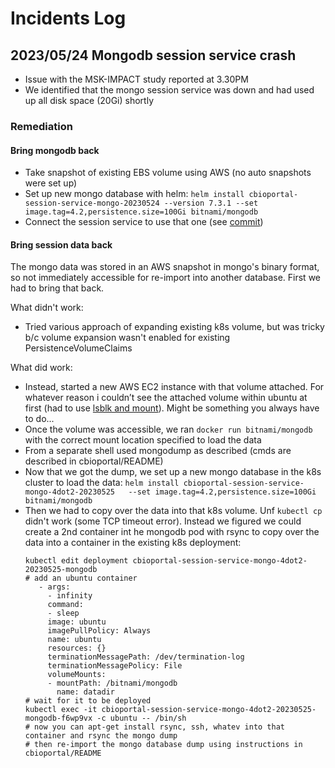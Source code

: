 # Incidents Log
## 2023/05/24 Mongodb session service crash
- Issue with the MSK-IMPACT study reported at 3.30PM
- We identified that the mongo session service was down and had used up all disk space (20Gi) shortly

### Remediation

#### Bring mongodb back
- Take snapshot of existing EBS volume using AWS (no auto snapshots were set up)
- Set up new mongo database with helm:
    `helm install cbioportal-session-service-mongo-20230524 --version 7.3.1 --set image.tag=4.2,persistence.size=100Gi bitnami/mongodb`
- Connect the session service to use that one (see [commit](https://github.com/knowledgesystems/knowledgesystems-k8s-deployment/commit/0042f9f1f0be26692032160fed82744d8f2a94dc))

#### Bring session data back
The mongo data was stored in an AWS snapshot in mongo's binary format, so not immediately accessible for re-import into another database. First we had to bring that back.

What didn't work:
- Tried various approach of expanding existing k8s volume, but was tricky b/c volume expansion wasn't enabled for existing PersistenceVolumeClaims

What did work:
- Instead, started a new AWS EC2 instance with that volume attached. For whatever reason i couldn’t see the attached volume within ubuntu at first (had to use [lsblk and mount](https://stackoverflow.com/questions/22816878/my-mounted-ebs-volume-is-not-showing-up)). Might be something you always have to do...
- Once the volume was accessible, we ran `docker run bitnami/mongodb` with the correct mount location specified to load the data
- From a separate shell used mongodump as described (cmds are described in cbioportal/README)
- Now that we got the dump, we set up a new mongo database in the k8s cluster to load the data:
    `helm install cbioportal-session-service-mongo-4dot2-20230525   --set image.tag=4.2,persistence.size=100Gi bitnami/mongodb`
- Then we had to copy over the data into that k8s volume. Unf `kubectl cp` didn't work (some TCP timeout error). Instead we figured we could create a 2nd container int he mongodb pod with rsync to copy over the data into a container in the existing k8s deployment:
    ```
    kubectl edit deployment cbioportal-session-service-mongo-4dot2-20230525-mongodb
    # add an ubuntu container
       - args:
         - infinity
         command:
         - sleep
         image: ubuntu
         imagePullPolicy: Always
         name: ubuntu
         resources: {}
         terminationMessagePath: /dev/termination-log
         terminationMessagePolicy: File
         volumeMounts:
         - mountPath: /bitnami/mongodb
           name: datadir
    # wait for it to be deployed
    kubectl exec -it cbioportal-session-service-mongo-4dot2-20230525-mongodb-f6wp9vx -c ubuntu -- /bin/sh
    # now you can apt-get install rsync, ssh, whatev into that container and rsync the mongo dump
    # then re-import the mongo database dump using instructions in cbioportal/README
